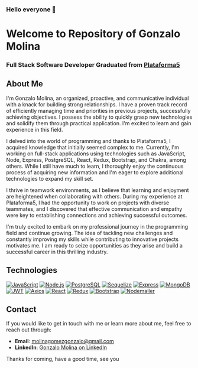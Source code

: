 ### Hello everyone 👋

# Welcome to Repository of Gonzalo Molina

### Full Stack Software Developer  Graduated from [Plataforma5](https://www.plataforma5.la/?gad=1&gclid=CjwKCAjwzJmlBhBBEiwAEJyLuyIV11oc2sPdeLi8EVBQL0PrTVd_26mk9HEgiTyvuDhILEG_pkVVChoC0B8QAvD_BwE)

## About Me

I'm Gonzalo Molina, an organized, proactive, and communicative individual with a knack for building strong relationships. I have a proven track record of efficiently managing time and priorities in previous projects, successfully achieving objectives. I possess the ability to quickly grasp new technologies and solidify them through practical application. I'm excited to learn and gain experience in this field.

I delved into the world of programming and thanks to Plataforma5, I acquired knowledge that initially seemed complex to me. Currently, I'm working on full-stack applications using technologies such as JavaScript, Node, Express, PostgreSQL, React, Redux, Bootstrap, and Chakra, among others. While I still have much to learn, I thoroughly enjoy the continuous process of acquiring new information and I'm eager to explore additional technologies to expand my skill set.

I thrive in teamwork environments, as I believe that learning and enjoyment are heightened when collaborating with others. During my experience at Plataforma5, I had the opportunity to work on projects with diverse teammates, and I discovered that effective communication and empathy were key to establishing connections and achieving successful outcomes.

I'm truly excited to embark on my professional journey in the programming field and continue growing. The idea of tackling new challenges and constantly improving my skills while contributing to innovative projects motivates me. I am ready to seize opportunities as they arise and build a successful career in this thrilling industry.

## Technologies

[![JavaScript](https://img.shields.io/badge/-JavaScript-yellow?style=flat-square&logo=javascript&logoColor=white)](https://developer.mozilla.org/en-US/docs/Web/JavaScript)
[![Node.js](https://img.shields.io/badge/-Node.js-green?style=flat-square&logo=node.js&logoColor=white)](https://nodejs.org/)
[![PostgreSQL](https://img.shields.io/badge/-PostgreSQL-blue?style=flat-square&logo=postgresql&logoColor=white)](https://www.postgresql.org/)
[![Sequelize](https://img.shields.io/badge/-Sequelize-orange?style=flat-square&logo=sequelize&logoColor=white)](https://sequelize.org/)
[![Express](https://img.shields.io/badge/-Express-black?style=flat-square&logo=express&logoColor=white)](https://expressjs.com/)
[![MongoDB](https://img.shields.io/badge/-MongoDB-green?style=flat-square&logo=mongodb&logoColor=white)](https://www.mongodb.com/)
[![JWT](https://img.shields.io/badge/-JWT-orange?style=flat-square&logo=json-web-tokens&logoColor=white)](https://jwt.io/)
[![Axios](https://img.shields.io/badge/-Axios-yellow?style=flat-square&logo=axios&logoColor=white)](https://axios-http.com/)
[![React](https://img.shields.io/badge/-React-blue?style=flat-square&logo=react&logoColor=white)](https://reactjs.org/)
[![Redux](https://img.shields.io/badge/-Redux-purple?style=flat-square&logo=redux&logoColor=white)](https://redux.js.org/)
[![Bootstrap](https://img.shields.io/badge/-Bootstrap-purple?style=flat-square&logo=bootstrap&logoColor=white)](https://getbootstrap.com/)
[![Nodemailer](https://img.shields.io/badge/-Nodemailer-red?style=flat-square&logo=nodemailer&logoColor=white)](https://nodemailer.com/)

## Contact

If you would like to get in touch with me or learn more about me, feel free to reach out through:

- **Email**: [molinagomezgonzalo@gmail.com](mailto:molinagomezgonzalo@gmail.com)
- **LinkedIn**: [Gonzalo Molina on LinkedIn](https://www.linkedin.com/in/gonza-molina/)

Thanks for coming, have a good time, see you
